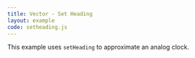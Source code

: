```yaml
---
title: Vector - Set Heading
layout: example
code: setheading.js
---
```


This example uses `setHeading` to approximate an analog clock.

